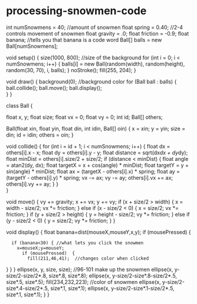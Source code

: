 # processing-snowmen-code
int numSnowmens = 40;  //amount of snowmen
float spring = 0.40;  //2-4 controls movement of snowmen
float gravity = .0;
float friction = -0.9;
float banana;  //tells you that banana is a code word
Ball[] balls = new Ball[numSnowmens];
 
void setup() {
  size(1000, 800); //size of the background
  for (int i = 0; i < numSnowmens; i++) {
    balls[i] = new Ball(random(width), random(height), random(30, 70), i, balls);
  }
  noStroke();
  fill(255, 204);
}

void draw() {
  background(0);  //background color
  for (Ball ball : balls) {
    ball.collide();
    ball.move();
    ball.display();  
  }
}

class Ball {
  
  float x, y;
  float size;
  float vx = 0;
  float vy = 0;
  int id;
  Ball[] others;
 
  Ball(float xin, float yin, float din, int idin, Ball[] oin) {
    x = xin;
    y = yin;
    size = din;
    id = idin;
    others = oin;
  } 
  
  void collide() {
    for (int i = id + 1; i < numSnowmens; i++) {
      float dx = others[i].x - x;
      float dy = others[i].y - y;
      float distance = sqrt(dx*dx + dy*dy);
      float minDist = others[i].size/2 + size/2;
      if (distance < minDist) { 
        float angle = atan2(dy, dx);
        float targetX = x + cos(angle) * minDist;
        float targetY = y + sin(angle) * minDist;
        float ax = (targetX - others[i].x) * spring;
        float ay = (targetY - others[i].y) * spring;
        vx -= ax;
        vy -= ay;
        others[i].vx += ax;
        others[i].vy += ay;
      }
    }   
  }
  
  void move() {
    vy += gravity;
    x += vx;
    y += vy;
    if (x + size/2 > width) {
      x = width - size/2;
      vx *= friction; 
    }
    else if (x - size/2 < 0) {
      x = size/2;
      vx *= friction;
    }
    if (y + size/2 > height) {
      y = height - size/2;
      vy *= friction; 
    } 
    else if (y - size/2 < 0) {
      y = size/2;
      vy *= friction;
    }
  }
  
  void display() {
     float banana=dist(mouseX,mouseY,x,y);
    if (mousePressed) {
     
      if (banana<30) { //what lets you click the snowmen
        x=mouseX;y=mouseY;
          if (mousePressed)  {
            fill(211,46,41);  //changes color when clicked
  }
      }
    }
ellipse(x, y, size, size);  //96-101 make up the snowmen
ellipse(x, y-size/2-size/2*.8, size*.8, size*.8);
ellipse(x, y-size/2-size*.8-size/2*.5, size*.5, size*.5);
fill(234,232,223);  //color of snowmen
ellipse(x, y-size/2-size*.4-size/2*.5, size*.1, size*.1);
ellipse(x, y-size/2-size*.1-size/2*.5, size*.1, size*.1);
  }
}
